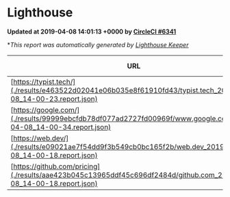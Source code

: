 
# Lighthouse

**Updated at 2019-04-08 14:01:13 +0000 by [CircleCI #6341](https://circleci.com/gh/ItinerisLtd/lighthouse-keeper-example/6341)**

**This report was automatically generated by [Lighthouse Keeper](https://github.com/itinerisltd/lighthouse-keeper)*

| URL | Performance | Accessibility | Best Practices | SEO | PWA | Updated At |
| --- | --- | --- | --- | --- | --- | --- |
| [https://typist.tech/](./results/e463522d02041e06b035e8f61910fd43/typist.tech_2019-04-08_14-00-23.report.json) | 1 |  |  |  |  | 2019-04-08T14:00:23.943Z |
| [https://google.com/](./results/99999ebcfdb78df077ad2727fd00969f/www.google.com_2019-04-08_14-00-34.report.json) | 0.95 | 0.71 | 0.93 | 0.82 | 0.58 | 2019-04-08T14:00:34.161Z |
| [https://web.dev/](./results/e09021ae7f54dd9f3b549cb0bc165f2b/web.dev_2019-04-08_14-00-18.report.json) | 0.93 | 0.93 | 1 | 0.96 | 1 | 2019-04-08T14:00:18.501Z |
| [https://github.com/pricing](./results/aae423b045c13965ddf45c696df2484d/github.com_2019-04-08_14-00-18.report.json) | 0.87 | 0.89 | 0.93 | 0.9 | 0.58 | 2019-04-08T14:00:18.209Z |
